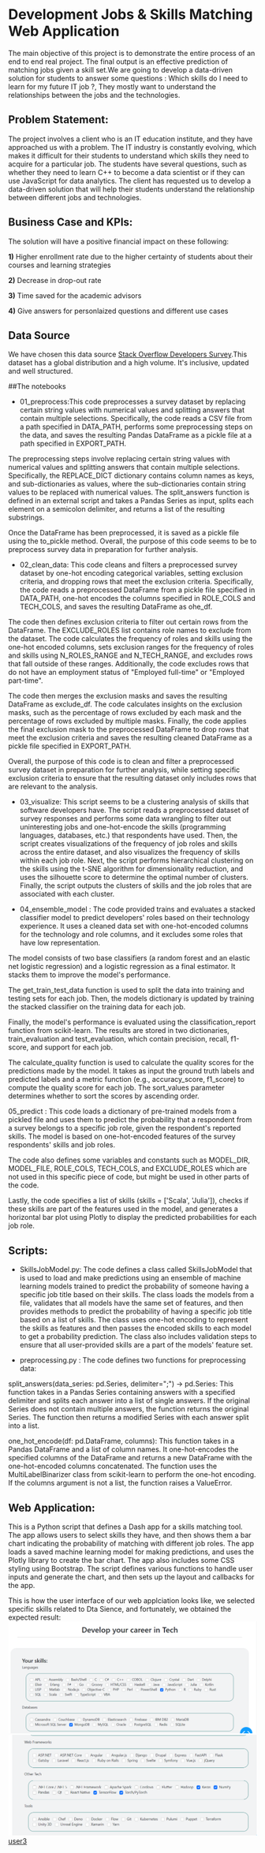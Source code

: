 # Development Jobs & Skills Matching Web Application 


The main objective of this project is to demonstrate the entire process of an end to end real project. The final output is an effective prediction of matching jobs given a skill set.We are going to develop a data-driven solution for students to answer some questions : Which skills do I need to learn for my future IT job ?, They mostly want to understand the relationships between the jobs and the technologies.


## Problem Statement:

The project involves a client who is an IT education institute, and they have approached us with a problem. The IT industry is constantly evolving, which makes it difficult for their students to understand which skills they need to acquire for a particular job. The students have several questions, such as whether they need to learn C++ to become a data scientist or if they can use JavaScript for data analytics. The client has requested us to develop a data-driven solution that will help their students understand the relationship between different jobs and technologies.

## Business Case and KPIs:
The solution will have  a positive financial impact on these following:

**1)** Higher enrollment rate due to the higher certainty of students about their courses and learning strategies

**2)** Decrease in drop-out rate

**3)** Time saved for the academic advisors

**4)** Give answers for personlaized questions and different use cases




## Data Source

We have chosen this data source [Stack Overflow Developers Survey](https://insights.stackoverflow.com/survey).This dataset has a global distribution and a high volume. It's inclusive, updated and well structured. 

##The notebooks

* 01_preprocess:This code preprocesses a survey dataset by replacing certain string values with numerical values and splitting answers that contain multiple selections. Specifically, the code reads a CSV file from a path specified in DATA_PATH, performs some preprocessing steps on the data, and saves the resulting Pandas DataFrame as a pickle file at a path specified in EXPORT_PATH.

The preprocessing steps involve replacing certain string values with numerical values and splitting answers that contain multiple selections. Specifically, the REPLACE_DICT dictionary contains column names as keys, and sub-dictionaries as values, where the sub-dictionaries contain string values to be replaced with numerical values. The split_answers function is defined in an external script and takes a Pandas Series as input, splits each element on a semicolon delimiter, and returns a list of the resulting substrings.

Once the DataFrame has been preprocessed, it is saved as a pickle file using the to_pickle method. Overall, the purpose of this code seems to be to preprocess survey data in preparation for further analysis.

* 02_clean_data: This code cleans and filters a preprocessed survey dataset by one-hot encoding categorical variables, setting exclusion criteria, and dropping rows that meet the exclusion criteria. Specifically, the code reads a preprocessed DataFrame from a pickle file specified in DATA_PATH, one-hot encodes the columns specified in ROLE_COLS and TECH_COLS, and saves the resulting DataFrame as ohe_df.

The code then defines exclusion criteria to filter out certain rows from the DataFrame. The EXCLUDE_ROLES list contains role names to exclude from the dataset. The code calculates the frequency of roles and skills using the one-hot encoded columns, sets exclusion ranges for the frequency of roles and skills using N_ROLES_RANGE and N_TECH_RANGE, and excludes rows that fall outside of these ranges. Additionally, the code excludes rows that do not have an employment status of "Employed full-time" or "Employed part-time".

The code then merges the exclusion masks and saves the resulting DataFrame as exclude_df. The code calculates insights on the exclusion masks, such as the percentage of rows excluded by each mask and the percentage of rows excluded by multiple masks. Finally, the code applies the final exclusion mask to the preprocessed DataFrame to drop rows that meet the exclusion criteria and saves the resulting cleaned DataFrame as a pickle file specified in EXPORT_PATH.

Overall, the purpose of this code is to clean and filter a preprocessed survey dataset in preparation for further analysis, while setting specific exclusion criteria to ensure that the resulting dataset only includes rows that are relevant to the analysis.

* 03_visualize: This script seems to be a clustering analysis of skills that software developers have. The script reads a preprocessed dataset of survey responses and performs some data wrangling to filter out uninteresting jobs and one-hot-encode the skills (programming languages, databases, etc.) that respondents have used. Then, the script creates visualizations of the frequency of job roles and skills across the entire dataset, and also visualizes the frequency of skills within each job role. Next, the script performs hierarchical clustering on the skills using the t-SNE algorithm for dimensionality reduction, and uses the silhouette score to determine the optimal number of clusters. Finally, the script outputs the clusters of skills and the job roles that are associated with each cluster.

* 04_ensemble_model : The code provided trains and evaluates a stacked classifier model to predict developers' roles based on their technology experience. It uses a cleaned data set with one-hot-encoded columns for the technology and role columns, and it excludes some roles that have low representation.

The model consists of two base classifiers (a random forest and an elastic net logistic regression) and a logistic regression as a final estimator. It stacks them to improve the model's performance.

The get_train_test_data function is used to split the data into training and testing sets for each job. Then, the models dictionary is updated by training the stacked classifier on the training data for each job.

Finally, the model's performance is evaluated using the classification_report function from scikit-learn. The results are stored in two dictionaries, train_evaluation and test_evaluation, which contain precision, recall, f1-score, and support for each job.

The calculate_quality function is used to calculate the quality scores for the predictions made by the model. It takes as input the ground truth labels and predicted labels and a metric function (e.g., accuracy_score, f1_score) to compute the quality score for each job. The sort_values parameter determines whether to sort the scores by ascending order.

05_predict : This code loads a dictionary of pre-trained models from a pickled file and uses them to predict the probability that a respondent from a survey belongs to a specific job role, given the respondent's reported skills. The model is based on one-hot-encoded features of the survey respondents' skills and job roles.

The code also defines some variables and constants such as MODEL_DIR, MODEL_FILE, ROLE_COLS, TECH_COLS, and EXCLUDE_ROLES which are not used in this specific piece of code, but might be used in other parts of the code.

Lastly, the code specifies a list of skills (skills = ['Scala', 'Julia']), checks if these skills are part of the features used in the model, and generates a horizontal bar plot using Plotly to display the predicted probabilities for each job role.

## Scripts:

* SkillsJobModel.py: The code defines a class called SkillsJobModel that is used to load and make predictions using an ensemble of machine learning models trained to predict the probability of someone having a specific job title based on their skills. The class loads the models from a file, validates that all models have the same set of features, and then provides methods to predict the probability of having a specific job title based on a list of skills. The class uses one-hot encoding to represent the skills as features and then passes the encoded skills to each model to get a probability prediction. The class also includes validation steps to ensure that all user-provided skills are a part of the models' feature set.

* preprocessing.py : The code defines two functions for preprocessing data:

split_answers(data_series: pd.Series, delimiter=";") -> pd.Series: This function takes in a Pandas Series containing answers with a specified delimiter and splits each answer into a list of single answers. If the original Series does not contain multiple answers, the function returns the original Series. The function then returns a modified Series with each answer split into a list.

one_hot_encode(df: pd.DataFrame, columns): This function takes in a Pandas DataFrame and a list of column names. It one-hot-encodes the specified columns of the DataFrame and returns a new DataFrame with the one-hot-encoded columns concatenated. The function uses the MultiLabelBinarizer class from scikit-learn to perform the one-hot encoding. If the columns argument is not a list, the function raises a ValueError.

## Web Application: 

This is a Python script that defines a Dash app for a skills matching tool. The app allows users to select skills they have, and then shows them a bar chart indicating the probability of matching with different job roles. The app loads a saved machine learning model for making predictions, and uses the Plotly library to create the bar chart. The app also includes some CSS styling using Bootstrap. The script defines various functions to handle user inputs and generate the chart, and then sets up the layout and callbacks for the app.

This is how the user interface of our web applciation looks like, we selected specific skills related to Dta Sience, and fortunately, we obtained the expected result:
![user1](https://raw.githubusercontent.com/MariemAmmar/Web_App_Matching_Skills_and_Jobs/main/Web_APP_Matching_Skills_and_Jobs/images/img%201.PNG)
![user2](https://raw.githubusercontent.com/MariemAmmar/Web_App_Matching_Skills_and_Jobs/main/Web_APP_Matching_Skills_and_Jobs/images/img2.PNG)
[user3](https://raw.githubusercontent.com/MariemAmmar/Web_App_Matching_Skills_and_Jobs/main/Web_APP_Matching_Skills_and_Jobs/images/img3.PNG)
